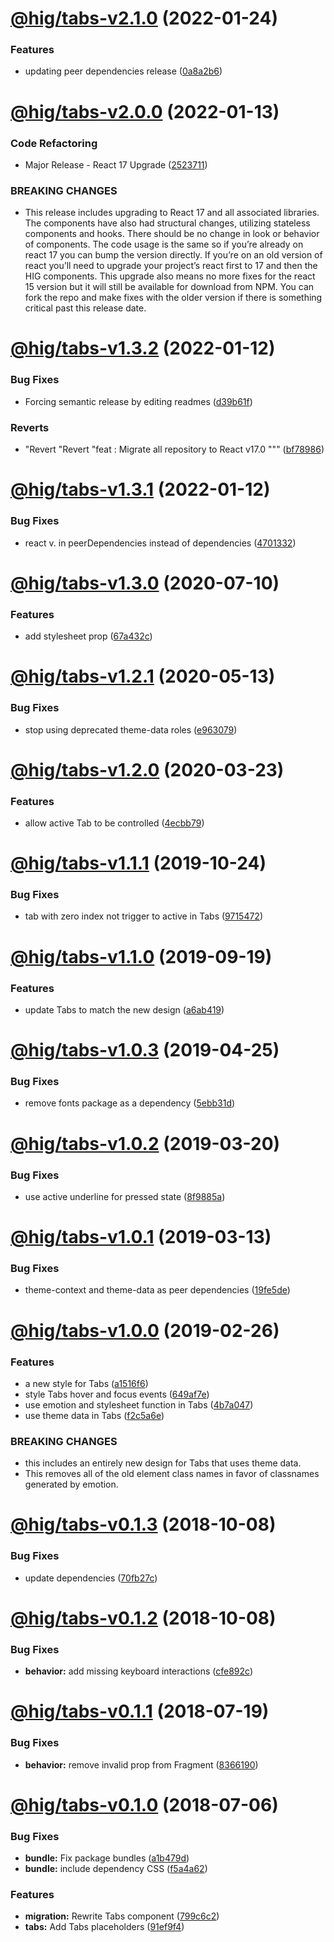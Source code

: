 # [@hig/tabs-v2.1.0](https://github.com/Autodesk/hig/compare/@hig/tabs@2.0.0...@hig/tabs@2.1.0) (2022-01-24)


### Features

* updating peer dependencies release ([0a8a2b6](https://github.com/Autodesk/hig/commit/0a8a2b6))

# [@hig/tabs-v2.0.0](https://github.com/Autodesk/hig/compare/@hig/tabs@1.3.2...@hig/tabs@2.0.0) (2022-01-13)


### Code Refactoring

* Major Release - React 17 Upgrade ([2523711](https://github.com/Autodesk/hig/commit/2523711))


### BREAKING CHANGES

* This release includes upgrading to React 17 and all associated libraries. The components have also had structural changes, utilizing stateless components and hooks. There should be no change in look or behavior of components. The code usage is the same so if you’re already on react 17 you can bump the version directly. If you’re on an old version of react you’ll need to upgrade your project’s react first to 17 and then the HIG components. This upgrade also means no more fixes for the react 15 version but it will still be available for download from NPM. You can fork the repo and make fixes with the older version if there is something critical past this release date.

# [@hig/tabs-v1.3.2](https://github.com/Autodesk/hig/compare/@hig/tabs@1.3.1...@hig/tabs@1.3.2) (2022-01-12)


### Bug Fixes

* Forcing semantic release by editing readmes ([d39b61f](https://github.com/Autodesk/hig/commit/d39b61f))


### Reverts

* "Revert "Revert "feat : Migrate all repository to React v17.0 """ ([bf78986](https://github.com/Autodesk/hig/commit/bf78986))

# [@hig/tabs-v1.3.1](https://github.com/Autodesk/hig/compare/@hig/tabs@1.3.0...@hig/tabs@1.3.1) (2022-01-12)


### Bug Fixes

*  react v. in peerDependencies instead of dependencies ([4701332](https://github.com/Autodesk/hig/commit/4701332))

# [@hig/tabs-v1.3.0](https://github.com/Autodesk/hig/compare/@hig/tabs@1.2.1...@hig/tabs@1.3.0) (2020-07-10)


### Features

* add stylesheet prop ([67a432c](https://github.com/Autodesk/hig/commit/67a432c))

# [@hig/tabs-v1.2.1](https://github.com/Autodesk/hig/compare/@hig/tabs@1.2.0...@hig/tabs@1.2.1) (2020-05-13)


### Bug Fixes

* stop using deprecated theme-data roles ([e963079](https://github.com/Autodesk/hig/commit/e963079))

# [@hig/tabs-v1.2.0](https://github.com/Autodesk/hig/compare/@hig/tabs@1.1.1...@hig/tabs@1.2.0) (2020-03-23)


### Features

* allow active Tab to be controlled ([4ecbb79](https://github.com/Autodesk/hig/commit/4ecbb79))

# [@hig/tabs-v1.1.1](https://github.com/Autodesk/hig/compare/@hig/tabs@1.1.0...@hig/tabs@1.1.1) (2019-10-24)


### Bug Fixes

* tab with zero index not trigger to active in Tabs ([9715472](https://github.com/Autodesk/hig/commit/9715472))

# [@hig/tabs-v1.1.0](https://github.com/Autodesk/hig/compare/@hig/tabs@1.0.3...@hig/tabs@1.1.0) (2019-09-19)


### Features

* update Tabs to match the new design ([a6ab419](https://github.com/Autodesk/hig/commit/a6ab419))

# [@hig/tabs-v1.0.3](https://github.com/Autodesk/hig/compare/@hig/tabs@1.0.2...@hig/tabs@1.0.3) (2019-04-25)


### Bug Fixes

* remove fonts package as a dependency ([5ebb31d](https://github.com/Autodesk/hig/commit/5ebb31d))

# [@hig/tabs-v1.0.2](https://github.com/Autodesk/hig/compare/@hig/tabs@1.0.1...@hig/tabs@1.0.2) (2019-03-20)


### Bug Fixes

* use active underline for pressed state ([8f9885a](https://github.com/Autodesk/hig/commit/8f9885a))

# [@hig/tabs-v1.0.1](https://github.com/Autodesk/hig/compare/@hig/tabs@1.0.0...@hig/tabs@1.0.1) (2019-03-13)


### Bug Fixes

* theme-context and theme-data as peer dependencies ([19fe5de](https://github.com/Autodesk/hig/commit/19fe5de))

# [@hig/tabs-v1.0.0](https://github.com/Autodesk/hig/compare/@hig/tabs@0.1.3...@hig/tabs@1.0.0) (2019-02-26)


### Features

* a new style for Tabs ([a1516f6](https://github.com/Autodesk/hig/commit/a1516f6))
* style Tabs hover and focus events ([649af7e](https://github.com/Autodesk/hig/commit/649af7e))
* use emotion and stylesheet function in Tabs ([4b7a047](https://github.com/Autodesk/hig/commit/4b7a047))
* use theme data in Tabs ([f2c5a6e](https://github.com/Autodesk/hig/commit/f2c5a6e))


### BREAKING CHANGES

* this includes an entirely new design for Tabs that uses
theme data.
* This removes all of the old element class names in favor of classnames
generated by emotion.

# [@hig/tabs-v0.1.3](https://github.com/Autodesk/hig/compare/@hig/tabs@0.1.2...@hig/tabs@0.1.3) (2018-10-08)


### Bug Fixes

* update dependencies ([70fb27c](https://github.com/Autodesk/hig/commit/70fb27c))

# [@hig/tabs-v0.1.2](https://github.com/Autodesk/hig/compare/@hig/tabs@0.1.1...@hig/tabs@0.1.2) (2018-10-08)


### Bug Fixes

* **behavior:** add missing keyboard interactions ([cfe892c](https://github.com/Autodesk/hig/commit/cfe892c))

<a name="@hig/tabs-v0.1.1"></a>
# [@hig/tabs-v0.1.1](https://github.com/Autodesk/hig/compare/@hig/tabs@0.1.0...@hig/tabs@0.1.1) (2018-07-19)


### Bug Fixes

* **behavior:** remove invalid prop from Fragment ([8366190](https://github.com/Autodesk/hig/commit/8366190))

<a name="@hig/tabs-v0.1.0"></a>
# [@hig/tabs-v0.1.0](https://github.com/Autodesk/hig/compare/@hig/tabs@0.0.0...@hig/tabs@0.1.0) (2018-07-06)


### Bug Fixes

* **bundle:** Fix package bundles ([a1b479d](https://github.com/Autodesk/hig/commit/a1b479d))
* **bundle:** include dependency CSS ([f5a4a62](https://github.com/Autodesk/hig/commit/f5a4a62))


### Features

* **migration:** Rewrite Tabs component ([799c6c2](https://github.com/Autodesk/hig/commit/799c6c2))
* **tabs:** Add Tabs placeholders ([91ef9f4](https://github.com/Autodesk/hig/commit/91ef9f4))
